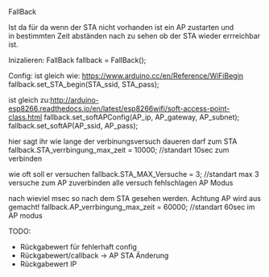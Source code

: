 FallBack

Ist da für da wenn der STA nicht vorhanden ist ein AP zustarten und<br>
in bestimmten Zeit abständen nach zu sehen ob der STA wieder errreichbar ist.

Inizalieren: 
FallBack fallback = FallBack();

Config:
  ist gleich wie: https://www.arduino.cc/en/Reference/WiFiBegin
  fallback.set_STA_begin(STA_ssid, STA_pass);
  
  ist gleich zu:http://arduino-esp8266.readthedocs.io/en/latest/esp8266wifi/soft-access-point-class.html
  fallback.set_softAPConfig(AP_ip, AP_gateway, AP_subnet);
  fallback.set_softAP(AP_ssid, AP_pass);
  
  hier sagt ihr wie lange der verbinungsversuch daueren darf zum STA
  fallback.STA_verrbingung_max_zeit = 10000; //standart 10sec zum verbinden
  
  wie oft soll er versuchen
  fallback.STA_MAX_Versuche = 3;           //standart max 3 versuche zum AP zuverbinden alle versuch fehlschlagen AP Modus
  
  nach wieviel msec so nach dem STA gesehen werden.
  Achtung AP wird aus gemacht!
  fallback.AP_verrbingung_max_zeit = 60000; //standart 60sec im AP modus
  
TODO:
  - Rückgabewert für fehlerhaft config
  - Rückgabewert/callback -> AP STA Änderung
  - Rückgabewert IP
